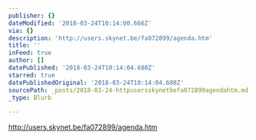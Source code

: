 ```yaml
---
publisher: {}
dateModified: '2018-03-24T10:14:00.666Z'
via: {}
description: 'http://users.skynet.be/fa072899/agenda.htm'
title: ''
inFeed: true
author: []
datePublished: '2018-03-24T10:14:04.680Z'
starred: true
datePublishedOriginal: '2018-03-24T10:14:04.680Z'
sourcePath: _posts/2018-03-24-httpusersskynetbefa072899agendahtm.md
_type: Blurb

---
```

http://users.skynet.be/fa072899/agenda.htm